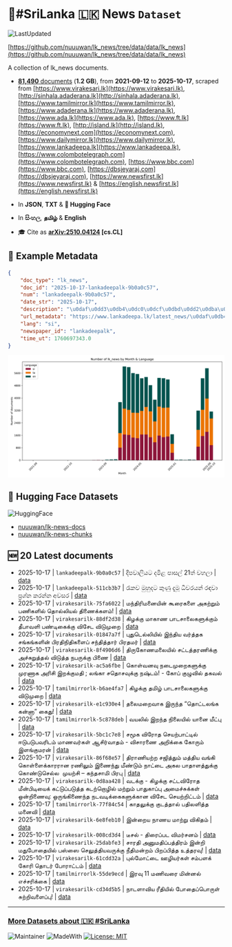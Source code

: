 # 📄#SriLanka 🇱🇰 News `Dataset`

![LastUpdated](https://img.shields.io/badge/last_updated-2025--10--17_16:18:11-green)

[https://github.com/nuuuwan/lk_news/tree/data/data/lk_news](https://github.com/nuuuwan/lk_news/tree/data/data/lk_news)

A collection of lk_news documents.

- [**81,490** documents](https://github.com/nuuuwan/lk_news/tree/data/data/lk_news) (**1.2 GB**), from **2021-09-12** to **2025-10-17**, scraped from [https://www.virakesari.lk](https://www.virakesari.lk), [http://sinhala.adaderana.lk](http://sinhala.adaderana.lk), [https://www.tamilmirror.lk](https://www.tamilmirror.lk), [https://www.adaderana.lk](https://www.adaderana.lk), [https://www.ada.lk](https://www.ada.lk), [https://www.ft.lk](https://www.ft.lk), [http://island.lk](http://island.lk), [https://economynext.com](https://economynext.com), [https://www.dailymirror.lk](https://www.dailymirror.lk), [https://www.lankadeepa.lk](https://www.lankadeepa.lk), [https://www.colombotelegraph.com](https://www.colombotelegraph.com), [https://www.bbc.com](https://www.bbc.com), [https://dbsjeyaraj.com](https://dbsjeyaraj.com), [https://www.newsfirst.lk](https://www.newsfirst.lk) & [https://english.newsfirst.lk](https://english.newsfirst.lk)

- In **JSON**, **TXT** & **🤗 Hugging Face**

- In **සිංහල**, **தமிழ்** & **English**

- 🎓 Cite as **[arXiv:2510.04124](https://arxiv.org/abs/2510.04124) [cs.CL]**

## 📝 Example Metadata

```json
{
    "doc_type": "lk_news",
    "doc_id": "2025-10-17-lankadeepalk-9b0a0c57",
    "num": "lankadeepalk-9b0a0c57",
    "date_str": "2025-10-17",
    "description": "\u0daf\u0dd3\u0db4\u0dc0\u0dcf\u0dbd\u0dd2\u0dba\u0da7 \u0daf\u0db8\u0dd2\u0dc5 \u0db4\u0dcf\u0dc3\u0dbd\u0dca 21\u0dad\u0dca \u0dc0\u0dc4\u0dbd\u0dcf",
    "url_metadata": "https://www.lankadeepa.lk/latest_news/\u0daf\u0db4\u0dc0\u0dbd\u0dba\u0da7-\u0daf\u0db8\u0dc5-\u0db4\u0dc3\u0dbd-21\u0dad-\u0dc0\u0dc4\u0dbd/1-681561",
    "lang": "si",
    "newspaper_id": "lankadeepalk",
    "time_ut": 1760697343.0
}
```

![Chart](https://raw.githubusercontent.com/nuuuwan/lk_news/refs/heads/data/data/lk_news/docs_by_month_and_lang.png)

## 🤗 Hugging Face Datasets

![HuggingFace](https://img.shields.io/badge/-HuggingFace-FDEE21?style=for-the-badge&logo=HuggingFace)

- [nuuuwan/lk-news-docs](https://huggingface.co/datasets/nuuuwan/lk-news-docs)
- [nuuuwan/lk-news-chunks](https://huggingface.co/datasets/nuuuwan/lk-news-chunks)

## 🆕 20 Latest documents

- 2025-10-17 | `lankadeepalk-9b0a0c57` | දීපවාලියට දමිළ පාසල් 21ත් වහලා | [data](https://github.com/nuuuwan/lk_news/tree/data/data/lk_news/2020s/2025/2025-10-17-lankadeepalk-9b0a0c57)
- 2025-10-17 | `lankadeepalk-511cb3b7` | රැකව මුහුදට කුණු දැමූ ධීවරයන් රඳවා ප්‍රශ්න කරන්න අවසර | [data](https://github.com/nuuuwan/lk_news/tree/data/data/lk_news/2020s/2025/2025-10-17-lankadeepalk-511cb3b7)
- 2025-10-17 | `virakesarilk-75fa6022` | மந்திரிமனையின் கூரைகளை அகற்றும் பணிகளில் தொல்லியல் திணைக்களம்! | [data](https://github.com/nuuuwan/lk_news/tree/data/data/lk_news/2020s/2025/2025-10-17-virakesarilk-75fa6022)
- 2025-10-17 | `virakesarilk-88df2d38` | கிழக்கு மாகாண பாடசாலைகளுக்கும் தீபாவளி பண்டிகைக்கு விசேட விடுமுறை | [data](https://github.com/nuuuwan/lk_news/tree/data/data/lk_news/2020s/2025/2025-10-17-virakesarilk-88df2d38)
- 2025-10-17 | `virakesarilk-01847a7f` | புதுடெல்லியில் இந்திய வர்த்தக சங்கங்களின் பிரதிநிதிகளைப்  சந்தித்தார் பிரதமர் | [data](https://github.com/nuuuwan/lk_news/tree/data/data/lk_news/2020s/2025/2025-10-17-virakesarilk-01847a7f)
- 2025-10-17 | `virakesarilk-8f4906d6` | திருகோணமலையில் சட்டத்தரணிக்கு அச்சுறுத்தல் விடுத்த நபருக்கு பிணை | [data](https://github.com/nuuuwan/lk_news/tree/data/data/lk_news/2020s/2025/2025-10-17-virakesarilk-8f4906d6)
- 2025-10-17 | `virakesarilk-ac5a6fbe` | கொள்வனவு நடைமுறைகளுக்கு முரணாக அரிசி இறக்குமதி ; லங்கா சதொசவுக்கு நஷ்டம்! - கோப் குழுவில் தகவல் | [data](https://github.com/nuuuwan/lk_news/tree/data/data/lk_news/2020s/2025/2025-10-17-virakesarilk-ac5a6fbe)
- 2025-10-17 | `tamilmirrorlk-b6ae4fa7` | கிழக்கு தமிழ் பாடசாலைகளுக்கு விடுமுறை | [data](https://github.com/nuuuwan/lk_news/tree/data/data/lk_news/2020s/2025/2025-10-17-tamilmirrorlk-b6ae4fa7)
- 2025-10-17 | `virakesarilk-e1c930e4` | தலைமறைவாக இருந்த “தொட்டலங்க கன்னா” கைது! | [data](https://github.com/nuuuwan/lk_news/tree/data/data/lk_news/2020s/2025/2025-10-17-virakesarilk-e1c930e4)
- 2025-10-17 | `tamilmirrorlk-5c878deb` | வயலில் இறந்த நிலையில் யானை மீட்பு | [data](https://github.com/nuuuwan/lk_news/tree/data/data/lk_news/2020s/2025/2025-10-17-tamilmirrorlk-5c878deb)
- 2025-10-17 | `virakesarilk-5bc1c7e8` | சமூக விரோத செயற்பாட்டில் ஈடுபடுபவரிடம் மாணவர்கள் ஆசிர்வாதம் - விசாரணை அறிக்கை கோரும் இளங்குமரன் | [data](https://github.com/nuuuwan/lk_news/tree/data/data/lk_news/2020s/2025/2025-10-17-virakesarilk-5bc1c7e8)
- 2025-10-17 | `virakesarilk-86f68e57` | திராணியற்ற சஜித்தும் மத்திய வங்கி கொள்ளைக்காரரான ரணிலும் இணைந்து மீண்டும் நாட்டை அகல பாதாளத்துக்கு கொண்டுசெல்ல  முயற்சி – கந்தசாமி பிரபு | [data](https://github.com/nuuuwan/lk_news/tree/data/data/lk_news/2020s/2025/2025-10-17-virakesarilk-86f68e57)
- 2025-10-17 | `virakesarilk-0d8aa428` | வடக்கு - கிழக்கு சட்டவிரோத மீன்பிடியைக் கட்டுப்படுத்த கடற்றொழில் மற்றும் பாதுகாப்பு அமைச்சுக்கள் ஒன்றிணைவு: ஒருங்கிணைந்த நடவடிக்கைகளுக்கான விசேட செயற்றிட்டம் | [data](https://github.com/nuuuwan/lk_news/tree/data/data/lk_news/2020s/2025/2025-10-17-virakesarilk-0d8aa428)
- 2025-10-17 | `tamilmirrorlk-77f84c54` | காதலுக்கு குடத்தால் பதிலளித்த மனைவி | [data](https://github.com/nuuuwan/lk_news/tree/data/data/lk_news/2020s/2025/2025-10-17-tamilmirrorlk-77f84c54)
- 2025-10-17 | `virakesarilk-6e8feb10` | இன்றைய நாணய மாற்று விகிதம் | [data](https://github.com/nuuuwan/lk_news/tree/data/data/lk_news/2020s/2025/2025-10-17-virakesarilk-6e8feb10)
- 2025-10-17 | `virakesarilk-008cd3d4` | டீசல் - திரைப்பட விமர்சனம் | [data](https://github.com/nuuuwan/lk_news/tree/data/data/lk_news/2020s/2025/2025-10-17-virakesarilk-008cd3d4)
- 2025-10-17 | `virakesarilk-25dabfe3` | சாரதி அனுமதிப்பத்திரம் இன்றி மதுபோதையில் பஸ்ஸை செலுத்தியவருக்கு நீதிமன்றம் பிறப்பித்த உத்தரவு! | [data](https://github.com/nuuuwan/lk_news/tree/data/data/lk_news/2020s/2025/2025-10-17-virakesarilk-25dabfe3)
- 2025-10-17 | `virakesarilk-61cdd32a` | புல்மோட்டை ஊழியர்கள் சம்பளக் கோரி  தொடர் போராட்டம் | [data](https://github.com/nuuuwan/lk_news/tree/data/data/lk_news/2020s/2025/2025-10-17-virakesarilk-61cdd32a)
- 2025-10-17 | `tamilmirrorlk-55de9ecd` | இரவு 11 மணிவரை மின்னல் எச்சரிக்கை | [data](https://github.com/nuuuwan/lk_news/tree/data/data/lk_news/2020s/2025/2025-10-17-tamilmirrorlk-55de9ecd)
- 2025-10-17 | `virakesarilk-cd34d5b5` | நாடளாவிய ரீதியில் போதைப்பொருள் சுற்றிவளைப்பு! | [data](https://github.com/nuuuwan/lk_news/tree/data/data/lk_news/2020s/2025/2025-10-17-virakesarilk-cd34d5b5)

---

### [More Datasets about 🇱🇰 #SriLanka](https://github.com/nuuuwan/lk_datasets)

![Maintainer](https://img.shields.io/badge/maintainer-nuuuwan-red)
![MadeWith](https://img.shields.io/badge/made_with-python-blue)
[![License: MIT](https://img.shields.io/badge/License-MIT-yellow.svg)](https://opensource.org/licenses/MIT)
